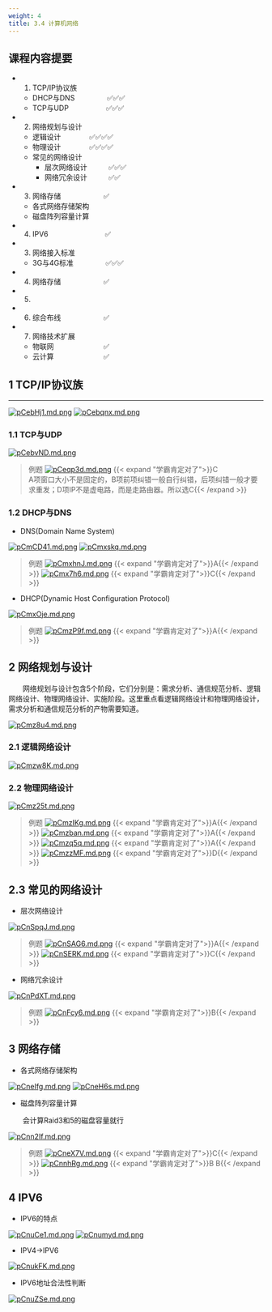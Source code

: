 ```yaml
---
weight: 4
title: 3.4 计算机网络
---
```


## 课程内容提要
- 1. TCP/IP协议族
  - DHCP与DNS&emsp;  &emsp;&emsp;  &emsp;✅✅✅
  - TCP与UDP&emsp;&emsp;&emsp;&emsp;  &emsp;✅✅✅
- 2. 网络规划与设计
  - 逻辑设计&emsp;&emsp;&emsp;&emsp;✅✅✅✅
  - 物理设计&emsp;&emsp;&emsp;&emsp;✅✅✅✅
  - 常见的网络设计
    - 层次网络设计&emsp;&emsp;&emsp;✅✅✅
    - 网络冗余设计&emsp;&emsp;&emsp;✅✅
- 3. 网络存储&emsp;&emsp;&emsp;&emsp;&emsp;&emsp;✅
  - 各式网络存储架构
  - 磁盘阵列容量计算
- 4. IPV6&emsp;&emsp;&emsp;&emsp;&emsp;&emsp;&emsp;&emsp;✅


- 3. 网络接入标准
  - 3G与4G标准&emsp;   &emsp;  &emsp;&emsp;✅✅✅
- 4. 网络存储&emsp;&emsp;&emsp;&emsp;&emsp;&emsp;✅
- 5. 
- 6. 综合布线&emsp;&emsp;&emsp;&emsp;&emsp;&emsp;✅
- 7. 网络技术扩展
  - 物联网&emsp;&emsp;&emsp;&emsp;&emsp;&emsp;&emsp;✅
  - 云计算&emsp;&emsp;&emsp;&emsp;&emsp;&emsp;&emsp;✅

## 1 TCP/IP协议族

---

[![pCebHj1.md.png](https://s1.ax1x.com/2023/06/13/pCebHj1.md.png)](https://imgse.com/i/pCebHj1)
[![pCebqnx.md.png](https://s1.ax1x.com/2023/06/13/pCebqnx.md.png)](https://imgse.com/i/pCebqnx)

### 1.1 TCP与UDP

[![pCebvND.md.png](https://s1.ax1x.com/2023/06/13/pCebvND.md.png)](https://imgse.com/i/pCebvND)

>例题
[![pCeqp3d.md.png](https://s1.ax1x.com/2023/06/13/pCeqp3d.md.png)](https://imgse.com/i/pCeqp3d)
{{< expand "学霸肯定对了">}}C\
A项窗口大小不是固定的，B项前项纠错一般自行纠错，后项纠错一般才要求重发；D项IP不是虚电路，而是走路由器。所以选C{{< /expand >}}

### 1.2 DHCP与DNS

- DNS(Domain Name System)

[![pCmCD41.md.png](https://s1.ax1x.com/2023/06/13/pCmCD41.md.png)](https://imgse.com/i/pCmCD41)
[![pCmxskq.md.png](https://s1.ax1x.com/2023/06/14/pCmxskq.md.png)](https://imgse.com/i/pCmxskq)

>例题
[![pCmxhnJ.md.png](https://s1.ax1x.com/2023/06/14/pCmxhnJ.md.png)](https://imgse.com/i/pCmxhnJ)
{{< expand "学霸肯定对了">}}A{{< /expand >}}
[![pCmx7h6.md.png](https://s1.ax1x.com/2023/06/14/pCmx7h6.md.png)](https://imgse.com/i/pCmx7h6)
{{< expand "学霸肯定对了">}}C{{< /expand >}}

- DHCP(Dynamic Host Configuration Protocol)

[![pCmxOje.md.png](https://s1.ax1x.com/2023/06/14/pCmxOje.md.png)](https://imgse.com/i/pCmxOje)

>例题
[![pCmzP9f.md.png](https://s1.ax1x.com/2023/06/14/pCmzP9f.md.png)](https://imgse.com/i/pCmzP9f)
{{< expand "学霸肯定对了">}}A{{< /expand >}}

## 2 网络规划与设计

&emsp;&emsp;网络规划与设计包含5个阶段，它们分别是：需求分析、通信规范分析、逻辑网络设计、物理网络设计、实施阶段。这里重点看逻辑网络设计和物理网络设计，需求分析和通信规范分析的产物需要知道。

[![pCmz8u4.md.png](https://s1.ax1x.com/2023/06/14/pCmz8u4.md.png)](https://imgse.com/i/pCmz8u4)

### 2.1 逻辑网络设计

[![pCmzw8K.md.png](https://s1.ax1x.com/2023/06/14/pCmzw8K.md.png)](https://imgse.com/i/pCmzw8K)

### 2.2 物理网络设计

[![pCmz25t.md.png](https://s1.ax1x.com/2023/06/14/pCmz25t.md.png)](https://imgse.com/i/pCmz25t)

>例题
[![pCmzIKg.md.png](https://s1.ax1x.com/2023/06/14/pCmzIKg.md.png)](https://imgse.com/i/pCmzIKg)
{{< expand "学霸肯定对了">}}A{{< /expand >}}
[![pCmzban.md.png](https://s1.ax1x.com/2023/06/14/pCmzban.md.png)](https://imgse.com/i/pCmzban)
{{< expand "学霸肯定对了">}}A{{< /expand >}}
[![pCmzq5q.md.png](https://s1.ax1x.com/2023/06/14/pCmzq5q.md.png)](https://imgse.com/i/pCmzq5q)
{{< expand "学霸肯定对了">}}A{{< /expand >}}
[![pCmzzMF.md.png](https://s1.ax1x.com/2023/06/14/pCmzzMF.md.png)](https://imgse.com/i/pCmzzMF)
{{< expand "学霸肯定对了">}}D{{< /expand >}}

## 2.3 常见的网络设计

- 层次网络设计

[![pCnSpqJ.md.png](https://s1.ax1x.com/2023/06/14/pCnSpqJ.md.png)](https://imgse.com/i/pCnSpqJ)

>例题
[![pCnSAG6.md.png](https://s1.ax1x.com/2023/06/14/pCnSAG6.md.png)](https://imgse.com/i/pCnSAG6)
{{< expand "学霸肯定对了">}}A{{< /expand >}}
[![pCnSERK.md.png](https://s1.ax1x.com/2023/06/14/pCnSERK.md.png)](https://imgse.com/i/pCnSERK)
{{< expand "学霸肯定对了">}}C{{< /expand >}}

- 网络冗余设计

[![pCnPdXT.md.png](https://s1.ax1x.com/2023/06/14/pCnPdXT.md.png)](https://imgse.com/i/pCnPdXT)

>例题
[![pCnFcy6.md.png](https://s1.ax1x.com/2023/06/14/pCnFcy6.md.png)](https://imgse.com/i/pCnFcy6)
{{< expand "学霸肯定对了">}}B{{< /expand >}}

## 3 网络存储

- 各式网络存储架构

[![pCneIfg.md.png](https://s1.ax1x.com/2023/06/14/pCneIfg.md.png)](https://imgse.com/i/pCneIfg)
[![pCneH6s.md.png](https://s1.ax1x.com/2023/06/14/pCneH6s.md.png)](https://imgse.com/i/pCneH6s)

- 磁盘阵列容量计算

&emsp;&emsp;会计算Raid3和5的磁盘容量就行

[![pCnn2If.md.png](https://s1.ax1x.com/2023/06/14/pCnn2If.md.png)](https://imgse.com/i/pCnn2If)

>例题
[![pCneX7V.md.png](https://s1.ax1x.com/2023/06/14/pCneX7V.md.png)](https://imgse.com/i/pCneX7V)
{{< expand "学霸肯定对了">}}C{{< /expand >}}
[![pCnnhRg.md.png](https://s1.ax1x.com/2023/06/14/pCnnhRg.md.png)](https://imgse.com/i/pCnnhRg)
{{< expand "学霸肯定对了">}}B B{{< /expand >}}

## 4 IPV6

- IPV6的特点

[![pCnuCe1.md.png](https://s1.ax1x.com/2023/06/14/pCnuCe1.md.png)](https://imgse.com/i/pCnuCe1)
[![pCnumyd.md.png](https://s1.ax1x.com/2023/06/14/pCnumyd.md.png)](https://imgse.com/i/pCnumyd)

- IPV4->IPV6

[![pCnukFK.md.png](https://s1.ax1x.com/2023/06/14/pCnukFK.md.png)](https://imgse.com/i/pCnukFK)

- IPV6地址合法性判断

[![pCnuZSe.md.png](https://s1.ax1x.com/2023/06/14/pCnuZSe.md.png)](https://imgse.com/i/pCnuZSe)


